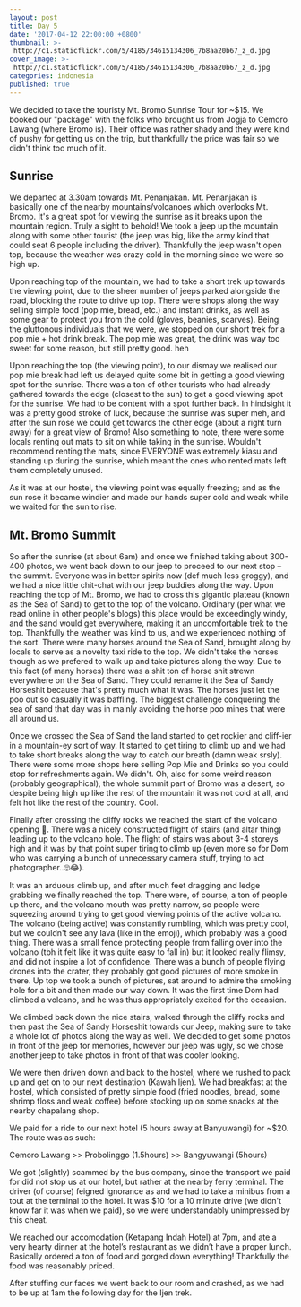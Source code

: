 ```yaml
---
layout: post
title: Day 5
date: '2017-04-12 22:00:00 +0800'
thumbnail: >-
 http://c1.staticflickr.com/5/4185/34615134306_7b8aa20b67_z_d.jpg
cover_image: >-
 http://c1.staticflickr.com/5/4185/34615134306_7b8aa20b67_z_d.jpg
categories: indonesia
published: true
---
```


We decided to take the touristy Mt. Bromo Sunrise Tour for ~$15. We booked our "package" with the folks who brought us from Jogja to Cemoro Lawang (where Bromo is). Their office was rather shady and they were kind of pushy for getting us on the trip, but thankfully the price was fair so we didn't think too much of it.


## Sunrise

We departed at 3.30am towards Mt. Penanjakan. Mt. Penanjakan is basically one of the nearby mountains/volcanoes which overlooks Mt. Bromo. It's a great spot for viewing the sunrise as it breaks upon the mountain region. Truly a sight to behold! We took a jeep up the mountain along with some other tourist (the jeep was big, like the army kind that could seat 6 people including the driver). Thankfully the jeep wasn't open top, because the weather was crazy cold in the morning since we were so high up.

Upon reaching top of the mountain, we had to take a short trek up towards the viewing point, due to the sheer number of jeeps parked alongside the road, blocking the route to drive up top. There were shops along the way selling simple food (pop mie, bread, etc.) and instant drinks, as well as some gear to protect you from the cold (gloves, beanies, scarves). Being the gluttonous individuals that we were, we stopped on our short trek for a pop mie + hot drink break. The pop mie was great, the drink was way too sweet for some reason, but still pretty good. heh

 Upon reaching the top (the viewing point), to our dismay we realised our pop mie break had left us delayed quite some bit in getting a good viewing spot for the sunrise. There was a ton of other tourists who had already gathered towards the edge (closest to the sun) to get a good viewing spot for the sunrise. We had to be content with a spot further back. In hindsight it was a pretty good stroke of luck, because the sunrise was super meh, and after the sun rose we could get towards the other edge (about a right turn away) for a great view of Bromo! Also something to note, there were some locals renting out mats to sit on while taking in the sunrise. Wouldn't recommend renting the mats, since EVERYONE was extremely kiasu and standing up during the sunrise, which meant the ones who rented mats left them completely unused. 

 As it was at our hostel, the viewing point was equally freezing; and as the sun rose it became windier and made our hands super cold and weak while we waited for the sun to rise.


## Mt. Bromo Summit

So after the sunrise (at about 6am) and once we finished taking about 300-400 photos, we went back down to our jeep to proceed to our next stop – the summit. Everyone was in better spirits now (def much less groggy), and we had a nice little chit-chat with our jeep buddies along the way. Upon reaching the top of Mt. Bromo, we had to cross this gigantic plateau (known as the Sea of Sand) to get to the top of the volcano. Ordinary (per what we read online in other people's blogs) this place would be exceedingly windy, and the sand would get everywhere, making it an uncomfortable trek to the top. Thankfully the weather was kind to us, and we experienced nothing of the sort. There were many horses around the Sea of Sand, brought along by locals to serve as a novelty taxi ride to the top. We didn't take the horses though as we prefered to walk up and take pictures along the way. Due to this fact (of many horses) there was a shit ton of horse shit strewn everywhere on the Sea of Sand. They could rename it the Sea of Sandy Horseshit because that's pretty much what it was. The horses just let the poo out so casually it was baffling. The biggest challenge conquering the sea of sand that day was in mainly avoiding the horse poo mines that were all around us.

Once we crossed the Sea of Sand the land started to get rockier and cliff-ier in a mountain-ey sort of way. It started to get tiring to climb up and we had to take short breaks along the way to catch our breath (damn weak srsly). There were some more shops here selling Pop Mie and Drinks so you could stop for refreshments again. We didn't. Oh, also for some weird reason (probably geographical), the whole summit part of Bromo was a desert, so despite being high up like the rest of the mountain it was not cold at all, and felt hot like the rest of the country. Cool.

Finally after crossing the cliffy rocks we reached the start of the volcano opening 🌋. There was a nicely constructed flight of stairs (and altar thing) leading up to the volcano hole. The flight of stairs was about 3-4 storeys high and it was by that point super tiring to climb up (even more so for Dom who was carrying a bunch of unnecessary camera stuff, trying to act photographer..🙄😂). 

It was an arduous climb up, and after much feet dragging and ledge grabbing we finally reached the top. There were, of course, a ton of people up there, and the volcano mouth was pretty narrow, so people were squeezing around trying to get good viewing points of the active volcano. The volcano (being active) was constantly rumbling, which was pretty cool, but we couldn't see any lava (like in the emoji), which probably was a good thing. There was a small fence protecting people from falling over into the volcano (tbh it felt like it was quite easy to fall in) but it looked really flimsy, and did not inspire a lot of confidence. There was a bunch of people flying drones into the crater, they probably got good pictures of more smoke in there. Up top we took a bunch of pictures, sat around to admire the smoking hole for a bit and then made our way down. It was the first time Dom had climbed a volcano, and he was thus appropriately excited for the occasion.

We climbed back down the nice stairs, walked through the cliffy rocks and then past the Sea of Sandy Horseshit towards our Jeep, making sure to take a whole lot of photos along the way as well. We decided to get some photos in front of the jeep for memories, however our jeep was ugly, so we chose another jeep to take photos in front of that was cooler looking.

We were then driven down and back to the hostel, where we rushed to pack up and get on to our next destination (Kawah Ijen). We had breakfast at the hostel, which consisted of pretty simple food (fried noodles, bread, some shrimp floss and weak coffee) before stocking up on some snacks at the nearby chapalang shop.


We paid for a ride to our next hotel (5 hours away at Banyuwangi) for ~$20. The route was as such: 

Cemoro Lawang >> Probolinggo (1.5hours) >> Bangyuwangi (5hours)

We got (slightly) scammed by the bus company, since the transport we paid for did not stop us at our hotel, but rather at the nearby ferry terminal. The driver (of course) feigned ignorance as and we had to take a minibus from a tout at the terminal to the hotel. It was $10 for a 10 minute drive (we didn't know far it was when we paid), so we were understandably unimpressed by this cheat.

We reached our accomodation (Ketapang Indah Hotel) at 7pm, and ate a very hearty dinner at the hotel’s restaurant as we didn’t have a proper lunch. Basically ordered a ton of food and gorged down everything! Thankfully the food was reasonably priced. 

After stuffing our faces we went back to our room and crashed, as we had to be up at 1am the following day for the Ijen trek.




